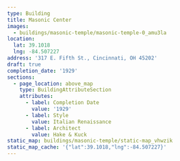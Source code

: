 ```yaml
---
type: Building
title: Masonic Center
images:
  - buildings/masonic-temple/masonic-temple-0_amu3la
location:
  lat: 39.1018
  lng: -84.507227
address: '317 E. Fifth St., Cincinnati, OH 45202'
draft: true
completion_date: '1929'
sections:
  - page_location: above_map
    type: BuildingAttributeSection
    attributes:
      - label: Completion Date
        value: '1929'
      - label: Style
        value: Italian Renaissance
      - label: Architect
        value: Hake & Kuck
static_map: buildings/masonic-temple/static-map_vhwzik
static_map_cache: '{"lat":39.1018,"lng":-84.507227}'
---
```

